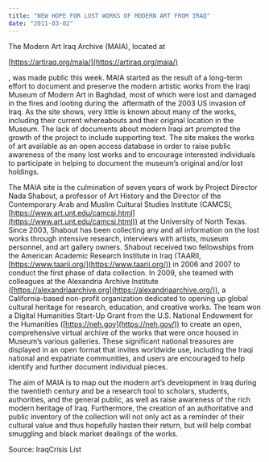 ```yaml
---
title: "NEW HOPE FOR LOST WORKS OF MODERN ART FROM IRAQ"
date: "2011-03-02"
---
```


The Modern Art Iraq Archive (MAIA), located at

[https://artiraq.org/maia/](https://artiraq.org/maia/)

, was made public this week. MAIA started as the result of a long-term effort to document and preserve the modern artistic works from the Iraqi Museum of Modern Art in Baghdad, most of which were lost and damaged in the fires and looting during the  aftermath of the 2003 US invasion of Iraq. As the site shows, very little is known about many of the works, including their current whereabouts and their original location in the Museum. The lack of documents about modern Iraqi art prompted the growth of the project to include supporting text. The site makes the works of art available as an open access database in order to raise public awareness of the many lost works and to encourage interested individuals to participate in helping to document the museum’s original and/or lost holdings.

The MAIA site is the culmination of seven years of work by Project Director Nada Shabout, a professor of Art History and the Director of the Contemporary Arab and Muslim Cultural Studies Institute (CAMCSI, [https://www.art.unt.edu/camcsi.html](https://www.art.unt.edu/camcsi.html)) at the University of North Texas. Since 2003, Shabout has been collecting any and all information on the lost works through intensive research, interviews with artists, museum personnel, and art gallery owners. Shabout received two fellowships from the American Academic Research Institute in Iraq (TAARII, [https://www.taarii.org/](https://www.taarii.org/)) in 2006 and 2007 to conduct the first phase of data collection. In 2009, she teamed with colleagues at the Alexandria Archive Institute ([https://alexandriaarchive.org](https://alexandriaarchive.org/)), a  
California-based non-profit organization dedicated to opening up global cultural heritage for research, education, and creative works. The team won a Digital Humanities Start-Up Grant from the U.S. National Endowment for the Humanities ([https://neh.gov](https://neh.gov/)) to create an open, comprehensive virtual archive of the works that were once housed in Museum’s various galleries. These significant national treasures are displayed in an open format that invites worldwide use, including the Iraqi national and expatriate communities, and users are encouraged to help identify and further document individual pieces.

The aim of MAIA is to map out the modern art’s development in Iraq during the twentieth century and be a research tool to scholars, students, authorities, and the general public, as well as raise awareness of the rich modern heritage of Iraq. Furthermore, the creation of an authoritative and public inventory of the collection will not only act as a reminder of their cultural value and thus hopefully hasten their return, but will help combat smuggling and black market dealings of the works.  

Source: IraqCrisis List
